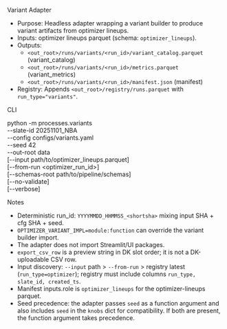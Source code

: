 Variant Adapter

- Purpose: Headless adapter wrapping a variant builder to produce variant artifacts from optimizer lineups.
- Inputs: optimizer lineups parquet (schema: `optimizer_lineups`).
- Outputs:
  - `<out_root>/runs/variants/<run_id>/variant_catalog.parquet` (variant_catalog)
  - `<out_root>/runs/variants/<run_id>/metrics.parquet` (variant_metrics)
  - `<out_root>/runs/variants/<run_id>/manifest.json` (manifest)
- Registry: Appends `<out_root>/registry/runs.parquet` with `run_type="variants"`.

CLI

python -m processes.variants \
  --slate-id 20251101_NBA \
  --config configs/variants.yaml \
  --seed 42 \
  --out-root data \
  [--input path/to/optimizer_lineups.parquet] \
  [--from-run <optimizer_run_id>] \
  [--schemas-root path/to/pipeline/schemas] \
  [--no-validate] \
  [--verbose]

Notes

- Deterministic run_id: `YYYYMMDD_HHMMSS_<shortsha>` mixing input SHA + cfg SHA + seed.
- `OPTIMIZER_VARIANT_IMPL=module:function` can override the variant builder import.
- The adapter does not import Streamlit/UI packages.
- `export_csv_row` is a preview string in DK slot order; it is not a DK-uploadable CSV row.
- Input discovery: `--input` path > `--from-run` > registry latest (`run_type=optimizer`); registry must include columns `run_type, slate_id, created_ts`.
- Manifest inputs.role is `optimizer_lineups` for the optimizer-lineups parquet.
- Seed precedence: the adapter passes `seed` as a function argument and also includes `seed` in the `knobs` dict for compatibility. If both are present, the function argument takes precedence.
